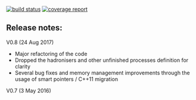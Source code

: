 [![build status](https://gitlab.cern.ch/lforthom/cepgen/badges/master/build.svg)](https://gitlab.cern.ch/lforthom/cepgen/commits/master) [![coverage report](https://gitlab.cern.ch/lforthom/cepgen/badges/master/coverage.svg)](https://gitlab.cern.ch/lforthom/cepgen/commits/master)

Release notes:
--------------

V0.8 (24 Aug 2017)
* Major refactoring of the code
* Dropped the hadronisers and other unfinished processes definition for clarity
* Several bug fixes and memory management improvements through the usage of smart pointers / C++11 migration

V0.7 (3 May 2016)
